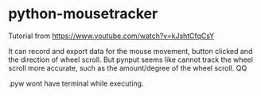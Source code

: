 # python-mousetracker
Tutorial from https://www.youtube.com/watch?v=kJshtCfqCsY

It can record and export data for the mouse movement, button clicked and the direction of wheel scroll.
But pynput seems like cannot track the wheel scroll more accurate, such as the amount/degree of the wheel scroll.
QQ

.pyw wont have terminal while executing.
